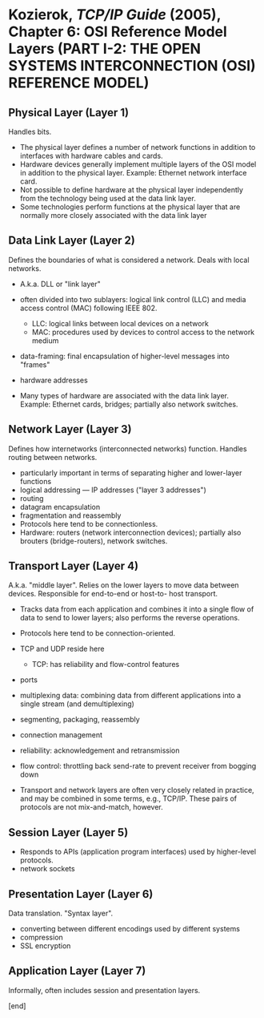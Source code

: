 # Kozierok, _TCP/IP Guide_ (2005), Chapter 6: OSI Reference Model Layers (PART I-2: THE OPEN SYSTEMS INTERCONNECTION (OSI) REFERENCE MODEL)


## Physical Layer (Layer 1)

Handles bits.

 * The physical layer defines a number of network functions in addition to interfaces with hardware cables and cards.
 * Hardware devices generally implement multiple layers of the OSI model in addition to the physical layer. Example: Ethernet network interface card.
 * Not possible to define hardware at the physical layer independently from the technology being used at the data link layer.
 * Some technologies perform functions at the physical layer that are normally more closely associated with the data link layer

## Data Link Layer (Layer 2)

Defines the boundaries of what is considered a network. Deals with local networks.

 * A.k.a. DLL or "link layer"
 * often divided into two sublayers: logical link control (LLC) and media access control (MAC) following IEEE 802.

   * LLC: logical links between local devices on a network
   * MAC: procedures used by devices to control access to the network medium

 * data-framing: final encapsulation of higher-level messages into "frames"
 * hardware addresses
 * Many types of hardware are associated with the data link layer. Example: Ethernet cards, bridges; partially also network switches.

## Network Layer (Layer 3)

Defines how internetworks (interconnected networks) function. Handles routing between networks.

 * particularly important in terms of separating higher and lower-layer functions
 * logical addressing — IP addresses ("layer 3 addresses")
 * routing
 * datagram encapsulation
 * fragmentation and reassembly
 * Protocols here tend to be connectionless.
 * Hardware: routers (network interconnection devices); partially also brouters (bridge-routers), network switches.

## Transport Layer (Layer 4)

A.k.a. "middle layer". Relies on the lower layers to move data between devices. Responsible for end-to-end or host-to- host transport.

 * Tracks data from each application and combines it into a single flow of data to send to lower layers; also performs the reverse operations.
 * Protocols here tend to be connection-oriented.
 * TCP and UDP reside here

   * TCP: has reliability and flow-control features

 * ports
 * multiplexing data: combining data from different applications into a single stream (and demultiplexing)
 * segmenting, packaging, reassembly
 * connection management
 * reliability: acknowledgement and retransmission
 * flow control: throttling back send-rate to prevent receiver from bogging down
 * Transport and network layers are often very closely related in practice, and may be combined in some terms, e.g., TCP/IP. These pairs of protocols are not mix-and-match, however.

## Session Layer (Layer 5)

 * Responds to APIs (application program interfaces) used by higher-level protocols.
 * network sockets

## Presentation Layer (Layer 6)

Data translation. "Syntax layer".

 * converting between different encodings used by different systems
 * compression
 * SSL encryption

## Application Layer (Layer 7)

Informally, often includes session and presentation layers.

[end]